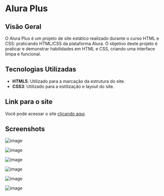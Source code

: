# Alura Plus

## Visão Geral

O Alura Plus é um projeto de site estático realizado durante o curso HTML e CSS: praticando HTML/CSS da plataforma Alura.
O objetivo deste projeto é praticar e demonstrar habilidades em HTML e CSS, criando uma interface limpa e funcional.

## Tecnologias Utilizadas

- **HTML5**: Utilizado para a marcação da estrutura do site.
- **CSS3**: Utilizado para a estilização e layout do site.

## Link para o site

Você pode acessar o site <a href="https://alura-plus-rose-six.vercel.app/" target="_blank">clicando aqui</a>.


## Screenshots
![image](https://github.com/user-attachments/assets/a6324b0c-1d4b-40c8-947b-9c4286981fb6)

![image](https://github.com/user-attachments/assets/7531ba4b-b58a-4f77-8bd1-c03ad72fab1a)

![image](https://github.com/user-attachments/assets/2d8f9d65-33a5-4d22-8248-a64fb53fe5c7)

![image](https://github.com/user-attachments/assets/c1af7bbc-76cd-46b6-961c-ab537a57bee8)

![image](https://github.com/user-attachments/assets/bfd24acb-cd3d-436f-84d7-6193463920f9)

![image](https://github.com/user-attachments/assets/04cca07c-cce3-49a2-9288-46d947f03aba)



